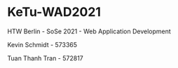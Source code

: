 # KeTu-WAD2021
HTW Berlin - SoSe 2021 - Web Application Development

Kevin Schmidt - 573365

Tuan Thanh Tran - 572817
